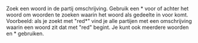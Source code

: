 Zoek een woord in de partij omschrijving. Gebruik een * voor of achter het woord om woorden te zoeken waarin het woord als gedeelte in voor komt. Voorbeeld: als je zoekt met "red*" vind je alle partijen met een omschrijving waarin een woord zit dat met "red" begint. Je kunt ook meerdere woorden en * gebruiken.